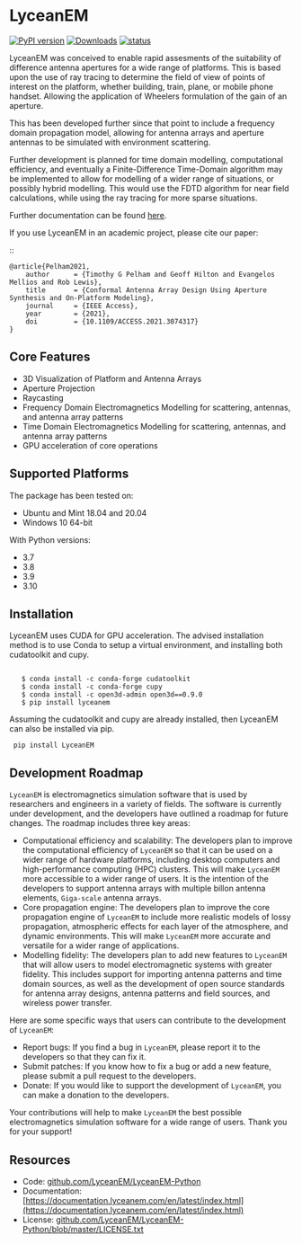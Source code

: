 # LyceanEM
[![PyPI version](https://badge.fury.io/py/lyceanem.svg)](https://pypi.python.org/pypi/metawards)
[![Downloads](https://static.pepy.tech/personalized-badge/lyceanem?period=total&units=international_system&left_color=black&right_color=brightgreen&left_text=Downloads)](https://pepy.tech/project/lyceanem)
[![status](https://joss.theoj.org/papers/618868c0e8d7e1f7ae6b9f0b4e1e5a2a/status.svg)](https://joss.theoj.org/papers/618868c0e8d7e1f7ae6b9f0b4e1e5a2a)

LyceanEM was conceived to enable rapid assesments of the suitability of difference antenna apertures for a wide range of platforms.
This is based upon the use of ray tracing to determine the field of view of points of interest on the platform, whether building, train, plane, or mobile phone handset. Allowing the application of Wheelers formulation of the gain of an aperture.

This has been developed further since that point to include a frequency domain propagation model, allowing for antenna arrays and aperture antennas to be simulated with environment scattering.

Further development is planned for time domain modelling, computational efficiency, and eventually a Finite-Difference Time-Domain algorithm may be implemented to allow for modelling of a wider range of situations, or possibly hybrid modelling. This would use the FDTD algorithm for near field calculations, while using the ray tracing for more sparse situations.

Further documentation can be found [here](https://lyceanem-python.readthedocs.io/en/latest/index.html).

If you use LyceanEM in an academic project, please cite our paper:

::

    @article{Pelham2021,
        author      = {Timothy G Pelham and Geoff Hilton and Evangelos Mellios and Rob Lewis},
        title       = {Conformal Antenna Array Design Using Aperture Synthesis and On-Platform Modeling},
        journal     = {IEEE Access},
        year        = {2021},
        doi         = {10.1109/ACCESS.2021.3074317}
    }

## Core Features

* 3D Visualization of Platform and Antenna Arrays
* Aperture Projection
* Raycasting
* Frequency Domain Electromagnetics Modelling for scattering, antennas, and antenna array patterns
* Time Domain Electromagnetics Modelling for scattering, antennas, and antenna array patterns
* GPU acceleration of core operations

## Supported Platforms


The package has been tested on:

* Ubuntu and Mint 18.04 and 20.04
* Windows 10 64-bit

With Python versions:

* 3.7
* 3.8
* 3.9
* 3.10

## Installation

LyceanEM uses CUDA for GPU acceleration. The advised installation method is to use Conda to setup a virtual
environment, and installing both cudatoolkit and cupy.

```

   $ conda install -c conda-forge cudatoolkit
   $ conda install -c conda-forge cupy
   $ conda install -c open3d-admin open3d==0.9.0
   $ pip install lyceanem

```
Assuming the cudatoolkit and cupy are already installed, then LyceanEM can also be installed via pip.

```
 pip install LyceanEM
```
## Development Roadmap

`LyceanEM` is electromagnetics simulation software that is used by researchers and engineers in a variety of fields. The software is currently under development, and the developers have outlined a roadmap for future changes. The roadmap includes three key areas:

* Computational efficiency and scalability: The developers plan to improve the computational efficiency of `LyceanEM` so that it can be used on a wider range of hardware platforms, including desktop computers and high-performance computing (HPC) clusters. This will make `LyceanEM` more accessible to a wider range of users. It is the intention of the developers to support antenna arrays with multiple billon antenna elements, `Giga-scale` antenna arrays.
* Core propagation engine: The developers plan to improve the core propagation engine of `LyceanEM` to include more realistic models of lossy propagation, atmospheric effects for each layer of the atmosphere, and dynamic environments. This will make `LyceanEM` more accurate and versatile for a wider range of applications.
* Modelling fidelity: The developers plan to add new features to `LyceanEM` that will allow users to model electromagnetic systems with greater fidelity. This includes support for importing antenna patterns and time domain sources, as well as the development of open source standards for antenna array designs, antenna patterns and field sources, and wireless power transfer.

Here are some specific ways that users can contribute to the development of `LyceanEM`:

* Report bugs: If you find a bug in `LyceanEM`, please report it to the developers so that they can fix it.
* Submit patches: If you know how to fix a bug or add a new feature, please submit a pull request to the developers.
* Donate: If you would like to support the development of `LyceanEM`, you can make a donation to the developers.

Your contributions will help to make `LyceanEM` the best possible electromagnetics simulation software for a wide range of users. Thank you for your support!

## Resources

* Code: [github.com/LyceanEM/LyceanEM-Python](https://github.com/LyceanEM/LyceanEM-Python)
* Documentation: [https://documentation.lyceanem.com/en/latest/index.html](https://documentation.lyceanem.com/en/latest/index.html)
* License: [github.com/LyceanEM/LyceanEM-Python/blob/master/LICENSE.txt](https://github.com/LyceanEM/LyceanEM-Python/blob/master/LICENSE.txt)
